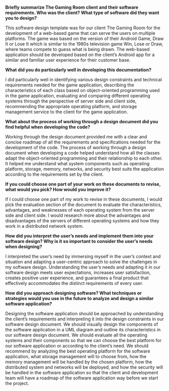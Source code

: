 **Briefly summarize The Gaming Room client and their software requirements. Who was the client? What type of software did they want you to design?**

This software design template was for our client The Gaming Room for the development of a web-based game that can serve the users on multiple platforms. The game was based on the version of their Android Game, Draw It or Lose It which is similar to the 1980s television game Win, Lose or Draw, where teams compete to guess what is being drawn. The web-based application should be developed based on the client’s Android app for a similar and familiar user experience for their customer base. 

**What did you do particularly well in developing this documentation?**

I did particularly well in identifying various design constraints and technical requirements needed for the game application, describing the characteristics of each class based on object-oriented programming used in the game application, evaluating and comparing different operating systems through the perspective of server side and client side, recommending the appropriate operating platform, and storage management service to the client for the game application.  

**What about the process of working through a design document did you find helpful when developing the code?**

Working through the design document provided me with a clear and concise roadmap of all the requirements and specifications needed for the development of the code. The process of working through a design document when developing a code helped understand how all the classes adapt the object-oriented programming and their relationship to each other. It helped me understand what system components such as operating platform, storage, memory, networks, and security best suits the application according to the requirements set by the client.  

**If you could choose one part of your work on these documents to revise, what would you pick? How would you improve it?**

If I could choose one part of my work to revise in these documents, I would pick the evaluation section of the document to evaluate the characteristics, advantages, and weaknesses of each operating system from the server side and client side. I would research more about the advantages and disadvantages of the servers of different operating systems and how they work in a distributed network system.   

**How did you interpret the user’s needs and implement them into your software design? Why is it so important to consider the user’s needs when designing?**

I interpreted the user’s need by immersing myself in the user’s context and situation and adapting a user-centric approach to solve the challenges in my software design. Understanding the user’s needs and adapting it in our software design meets user expectations, increases user satisfaction, creates positive user experience, and guarantees a final product that effectively accommodates the distinct requirements of every user. 

**How did you approach designing software? What techniques or strategies would you use in the future to analyze and design a similar software application?**

Designing the software application should be approached by understanding the client’s requirements and interpreting it into the design constraints in our software design document. We should visually design the components of the software application in a UML diagram and outline its characteristics in our software design document. We should evaluate all the operating systems and their components so that we can choose the best platform for our software application or according to the client’s need. We should recommend by analyzing the best operating platform for the software application, what storage management will to choose from, how the memory management will be handled by the chosen platform, how the distributed system and networks will be deployed, and how the security will be handled in the software application so that the client and development team will have a roadmap of the software application way before we start the project.

